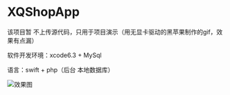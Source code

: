 # XQShopApp

该项目暂 不上传源代码，只用于项目演示（用无显卡驱动的黑苹果制作的gif，效果有点漏）

软件开发环境：xcode6.3 + MySql

语言：swift + php（后台 本地数据库）

![效果图](https://github.com/weakGG/XQShopApp/XQShopApp.gif)
